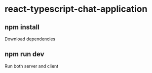 # react-typescript-chat-application
## npm install
Download dependencies
## npm run dev
Run both server and client

